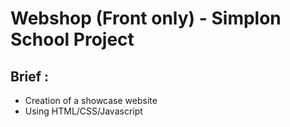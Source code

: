 # Webshop (Front only) - Simplon School Project

## Brief :

- Creation of a showcase website
- Using HTML/CSS/Javascript

